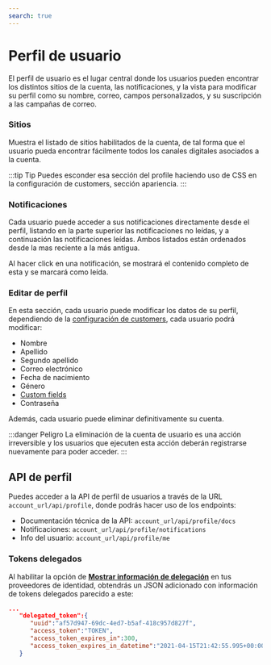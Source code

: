 ```yaml
---
search: true
---
```


# Perfil de usuario

El perfil de usuario es el lugar central donde los usuarios pueden encontrar los distintos sitios de la cuenta, las notificaciones, y la vista para modificar su perfil como su nombre, correo, campos personalizados, y su suscripción a las campañas de correo.

### Sitios

Muestra el listado de sitios habilitados de la cuenta, de tal forma que el usuario pueda encontrar fácilmente todos los canales digitales asociados a la cuenta.

:::tip Tip
Puedes esconder esa sección del profile haciendo uso de CSS en la configuración de customers, sección apariencia.
:::

### Notificaciones

Cada usuario puede acceder a sus notificaciones directamente desde el perfil, listando en la parte superior las notificaciones no leídas, y a continuación las notificaciones leídas. Ambos listados están ordenados desde la mas reciente a la más antigua. 

Al hacer click en una notificación, se mostrará el contenido completo de esta y se marcará como leída. 

### Editar de perfil

En esta sección, cada usuario puede modificar los datos de su perfil, dependiendo de la [configuración de customers](/es/platform/customers/realms.html#configuracion-de-customers), cada usuario podrá modificar:

* Nombre
* Apellido
* Segundo apellido
* Correo electrónico
* Fecha de nacimiento
* Género
* [Custom fields](/es/platform/customers/realms.html#custom-fields)
* Contraseña

Además, cada usuario puede eliminar definitivamente su cuenta. 

:::danger Peligro
La eliminación de la cuenta de usuario es una acción irreversible y los usuarios que ejecuten esta acción deberán registrarse nuevamente para poder acceder.
:::

## API de perfil

Puedes acceder a la API de perfil de usuarios a través de la URL `account_url/api/profile`, donde podrás hacer uso de los endpoints: 

* Documentación técnica de la API: `account_url/api/profile/docs`
* Notificaciones: `account_url/api/profile/notifications`
* Info del usuario: `account_url/api/profile/me`

### Tokens delegados

Al habilitar la opción de [**Mostrar información de delegación**](/es/platform/core/identity-providers.html) en tus proveedores de identidad, obtendrás un JSON adicionado con información de tokens delegados parecido a este:

```json
...
   "delegated_token":{
      "uuid":"af57d947-69dc-4ed7-b5af-418c957d827f",
      "access_token":"TOKEN",
      "access_token_expires_in":300,
      "access_token_expires_in_datetime":"2021-04-15T21:42:55.995+00:00"
   }
```